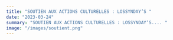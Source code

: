 ```yaml
---
title: "SOUTIEN AUX ACTIONS CULTURELLES : LOSSYNDAY’S "
date: "2023-03-24"
summary: "SOUTIEN AUX ACTIONS CULTURELLES : LOSSYNDAY’S.... "
image: "/images/soutient.png"
---
```


